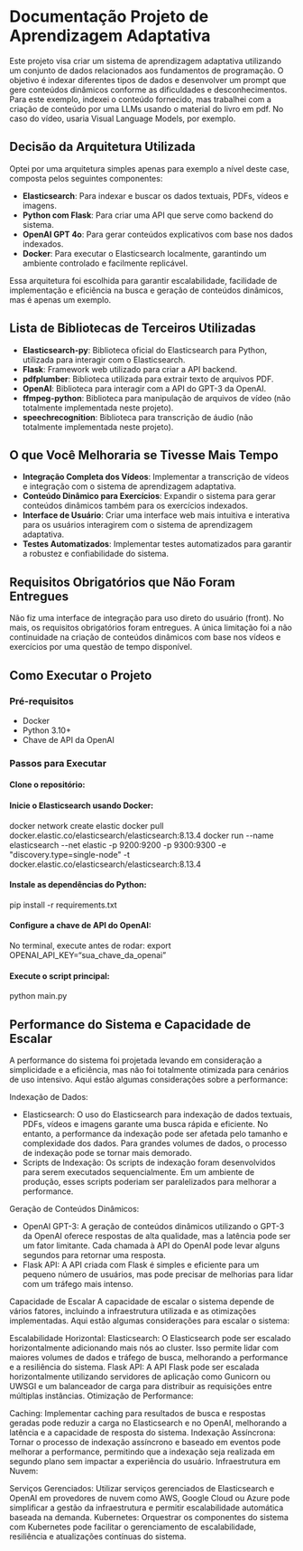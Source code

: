 # Documentação Projeto de Aprendizagem Adaptativa

Este projeto visa criar um sistema de aprendizagem adaptativa utilizando um conjunto de dados relacionados aos fundamentos de programação. O objetivo é indexar diferentes tipos de dados e desenvolver um prompt que gere conteúdos dinâmicos conforme as dificuldades e desconhecimentos. Para este exemplo, indexei o conteúdo fornecido, mas trabalhei com a criação de conteúdo por uma LLMs usando o material do livro em pdf. No caso do vídeo, usaria Visual Language Models, por exemplo.

## Decisão da Arquitetura Utilizada

Optei por uma arquitetura simples apenas para exemplo a nível deste case, composta pelos seguintes componentes:

- **Elasticsearch**: Para indexar e buscar os dados textuais, PDFs, vídeos e imagens.
- **Python com Flask**: Para criar uma API que serve como backend do sistema.
- **OpenAI GPT 4o**: Para gerar conteúdos explicativos com base nos dados indexados.
- **Docker**: Para executar o Elasticsearch localmente, garantindo um ambiente controlado e facilmente replicável.

Essa arquitetura foi escolhida para garantir escalabilidade, facilidade de implementação e eficiência na busca e geração de conteúdos dinâmicos, mas é apenas um exemplo.

## Lista de Bibliotecas de Terceiros Utilizadas

- **Elasticsearch-py**: Biblioteca oficial do Elasticsearch para Python, utilizada para interagir com o Elasticsearch.
- **Flask**: Framework web utilizado para criar a API backend.
- **pdfplumber**: Biblioteca utilizada para extrair texto de arquivos PDF.
- **OpenAI**: Biblioteca para interagir com a API do GPT-3 da OpenAI.
- **ffmpeg-python**: Biblioteca para manipulação de arquivos de vídeo (não totalmente implementada neste projeto).
- **speechrecognition**: Biblioteca para transcrição de áudio (não totalmente implementada neste projeto).

## O que Você Melhoraria se Tivesse Mais Tempo

- **Integração Completa dos Vídeos**: Implementar a transcrição de vídeos e integração com o sistema de aprendizagem adaptativa.
- **Conteúdo Dinâmico para Exercícios**: Expandir o sistema para gerar conteúdos dinâmicos também para os exercícios indexados.
- **Interface de Usuário**: Criar uma interface web mais intuitiva e interativa para os usuários interagirem com o sistema de aprendizagem adaptativa.
- **Testes Automatizados**: Implementar testes automatizados para garantir a robustez e confiabilidade do sistema.

## Requisitos Obrigatórios que Não Foram Entregues

Não fiz uma interface de integração para uso direto do usuário (front). No mais, os requisitos obrigatórios foram entregues. A única limitação foi a não continuidade na criação de conteúdos dinâmicos com base nos vídeos e exercícios por uma questão de tempo disponível.

## Como Executar o Projeto

### Pré-requisitos

- Docker
- Python 3.10+
- Chave de API da OpenAI

### Passos para Executar
#### Clone o repositório:
#### Inicie o Elasticsearch usando Docker:
docker network create elastic
docker pull docker.elastic.co/elasticsearch/elasticsearch:8.13.4
docker run --name elasticsearch --net elastic -p 9200:9200 -p 9300:9300 -e "discovery.type=single-node" -t docker.elastic.co/elasticsearch/elasticsearch:8.13.4
#### Instale as dependências do Python:
pip install -r requirements.txt
#### Configure a chave de API do OpenAI:
No terminal, execute antes de rodar: export OPENAI_API_KEY=“sua_chave_da_openai” 
#### Execute o script principal:
python main.py


## Performance do Sistema e Capacidade de Escalar

A performance do sistema foi projetada levando em consideração a simplicidade e a eficiência, mas não foi totalmente otimizada para cenários de uso intensivo. Aqui estão algumas considerações sobre a performance:

Indexação de Dados:

- Elasticsearch: O uso do Elasticsearch para indexação de dados textuais, PDFs, vídeos e imagens garante uma busca rápida e eficiente. No entanto, a performance da indexação pode ser afetada pelo tamanho e complexidade dos dados. Para grandes volumes de dados, o processo de indexação pode se tornar mais demorado.
- Scripts de Indexação: Os scripts de indexação foram desenvolvidos para serem executados sequencialmente. Em um ambiente de produção, esses scripts poderiam ser paralelizados para melhorar a performance.

Geração de Conteúdos Dinâmicos:

- OpenAI GPT-3: A geração de conteúdos dinâmicos utilizando o GPT-3 da OpenAI oferece respostas de alta qualidade, mas a latência pode ser um fator limitante. Cada chamada à API do OpenAI pode levar alguns segundos para retornar uma resposta.
- Flask API: A API criada com Flask é simples e eficiente para um pequeno número de usuários, mas pode precisar de melhorias para lidar com um tráfego mais intenso.

Capacidade de Escalar
A capacidade de escalar o sistema depende de vários fatores, incluindo a infraestrutura utilizada e as otimizações implementadas. Aqui estão algumas considerações para escalar o sistema:

Escalabilidade Horizontal:
Elasticsearch: O Elasticsearch pode ser escalado horizontalmente adicionando mais nós ao cluster. Isso permite lidar com maiores volumes de dados e tráfego de busca, melhorando a performance e a resiliência do sistema.
Flask API: A API Flask pode ser escalada horizontalmente utilizando servidores de aplicação como Gunicorn ou UWSGI e um balanceador de carga para distribuir as requisições entre múltiplas instâncias.
Otimização de Performance:

Caching: Implementar caching para resultados de busca e respostas geradas pode reduzir a carga no Elasticsearch e no OpenAI, melhorando a latência e a capacidade de resposta do sistema.
Indexação Assíncrona: Tornar o processo de indexação assíncrono e baseado em eventos pode melhorar a performance, permitindo que a indexação seja realizada em segundo plano sem impactar a experiência do usuário.
Infraestrutura em Nuvem:

Serviços Gerenciados: Utilizar serviços gerenciados de Elasticsearch e OpenAI em provedores de nuvem como AWS, Google Cloud ou Azure pode simplificar a gestão da infraestrutura e permitir escalabilidade automática baseada na demanda.
Kubernetes: Orquestrar os componentes do sistema com Kubernetes pode facilitar o gerenciamento de escalabilidade, resiliência e atualizações contínuas do sistema.




